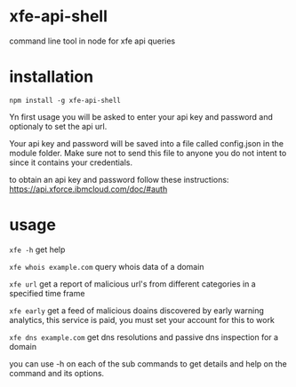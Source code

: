 # xfe-api-shell
command line tool in node for xfe api queries

# installation
`npm install -g xfe-api-shell`

Yn first usage you will be asked to enter your api key and password and optionaly to set the api url.

Your api key and password will be saved into a file called config.json in the module folder. Make sure not to send this file to anyone you do not intent to since it contains your credentials.

to obtain an api key and password follow these instructions: https://api.xforce.ibmcloud.com/doc/#auth

# usage
`xfe -h` get help

`xfe whois example.com` query whois data of a domain

`xfe url` get a report of malicious url's from different categories in a specified time frame

`xfe early` get a feed of malicious doains discovered by early warning analytics, this service is paid, you must set your account for this to work

`xfe dns example.com` get dns resolutions and passive dns inspection for a domain

you can use -h on each of the sub commands to get details and help on the command and its options.
